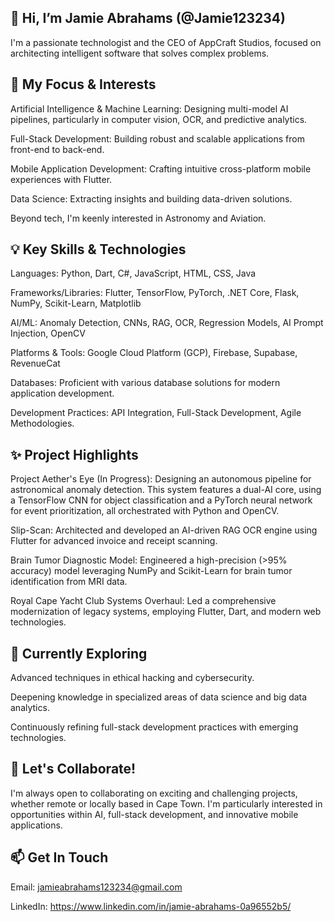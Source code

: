 ## 👋 Hi, I’m Jamie Abrahams (@Jamie123234)
I'm a passionate technologist and the CEO of AppCraft Studios, focused on architecting intelligent software that solves complex problems.

## 🚀 My Focus & Interests
Artificial Intelligence & Machine Learning: Designing multi-model AI pipelines, particularly in computer vision, OCR, and predictive analytics.

Full-Stack Development: Building robust and scalable applications from front-end to back-end.

Mobile Application Development: Crafting intuitive cross-platform mobile experiences with Flutter.

Data Science: Extracting insights and building data-driven solutions.

Beyond tech, I'm keenly interested in Astronomy and Aviation.

## 💡 Key Skills & Technologies
Languages: Python, Dart, C#, JavaScript, HTML, CSS, Java

Frameworks/Libraries: Flutter, TensorFlow, PyTorch, .NET Core, Flask, NumPy, Scikit-Learn, Matplotlib

AI/ML: Anomaly Detection, CNNs, RAG, OCR, Regression Models, AI Prompt Injection, OpenCV

Platforms & Tools: Google Cloud Platform (GCP), Firebase, Supabase, RevenueCat

Databases: Proficient with various database solutions for modern application development.

Development Practices: API Integration, Full-Stack Development, Agile Methodologies.

## ✨ Project Highlights
Project Aether's Eye (In Progress): Designing an autonomous pipeline for astronomical anomaly detection. This system features a dual-AI core, using a TensorFlow CNN for object classification and a PyTorch neural network for event prioritization, all orchestrated with Python and OpenCV.

Slip-Scan: Architected and developed an AI-driven RAG OCR engine using Flutter for advanced invoice and receipt scanning.

Brain Tumor Diagnostic Model: Engineered a high-precision (>95% accuracy) model leveraging NumPy and Scikit-Learn for brain tumor identification from MRI data.

Royal Cape Yacht Club Systems Overhaul: Led a comprehensive modernization of legacy systems, employing Flutter, Dart, and modern web technologies.

## 🌱 Currently Exploring
Advanced techniques in ethical hacking and cybersecurity.

Deepening knowledge in specialized areas of data science and big data analytics.

Continuously refining full-stack development practices with emerging technologies.

## 💞️ Let's Collaborate!
I'm always open to collaborating on exciting and challenging projects, whether remote or locally based in Cape Town. I'm particularly interested in opportunities within AI, full-stack development, and innovative mobile applications.

## 📫 Get In Touch
Email: jamieabrahams123234@gmail.com

LinkedIn: https://www.linkedin.com/in/jamie-abrahams-0a96552b5/
